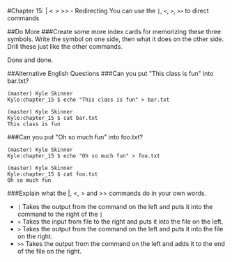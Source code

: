#Chapter 15: | < > >> - Redirecting
You can use the `|`, `<`, `>`, `>>` to direct commands

##Do More
###Create some more index cards for memorizing these three symbols. Write the symbol on one side, then what it does on the other side. Drill these just like the other commands.

Done and done.

##Alternative English Questions
###Can you put "This class is fun" into bar.txt?
```
(master) Kyle Skinner
Kyle:chapter_15 $ echo "This class is fun" > bar.txt

(master) Kyle Skinner
Kyle:chapter_15 $ cat bar.txt
This class is fun
```

###Can you put "Oh so much fun" into foo.txt?
```
(master) Kyle Skinner
Kyle:chapter_15 $ echo "Oh so much fun" > foo.txt

(master) Kyle Skinner
Kyle:chapter_15 $ cat foo.txt
Oh so much fun
```

###Explain what the |, <, > and >> commands do in your own words.
* `|` Takes the output from the command on the left and puts it into the command to the right of the `|`
* `<` Takes the input from file to the right and puts it into the file on the left.
* `>` Takes the output from the command on the left and puts it into the file on the right.
* `>>` Takes the output from the command on the left and adds it to the end of the file on the right.
